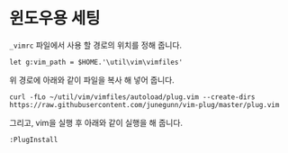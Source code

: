 # 윈도우용 세팅

`_vimrc` 파일에서 사용 할 경로의 위치를 정해 줍니다.
```
let g:vim_path = $HOME.'\util\vim\vimfiles'
```

위 경로에 아래와 같이 파일을 복사 해 넣어 줍니다.
```
curl -fLo ~/util/vim/vimfiles/autoload/plug.vim --create-dirs https://raw.githubusercontent.com/junegunn/vim-plug/master/plug.vim
```

그리고, vim을 실행 후 아래와 같이 실행을 해 줍니다.
```
:PlugInstall
```







